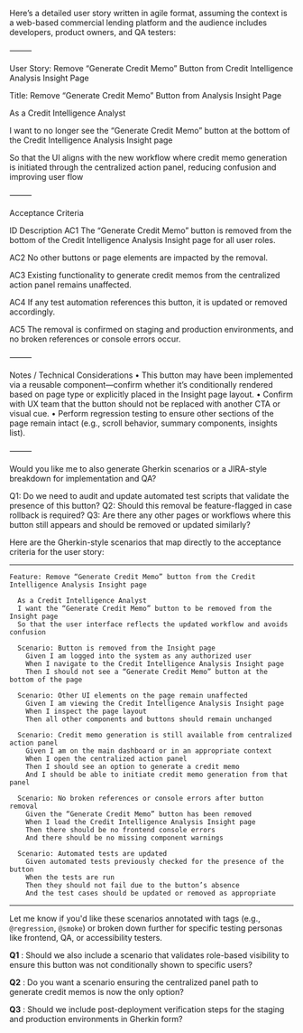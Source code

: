 Here’s a detailed user story written in agile format, assuming the context is a web-based commercial lending platform and the audience includes developers, product owners, and QA testers:

⸻

User Story: Remove “Generate Credit Memo” Button from Credit Intelligence Analysis Insight Page

Title: Remove “Generate Credit Memo” Button from Analysis Insight Page

As a
Credit Intelligence Analyst

I want to
no longer see the “Generate Credit Memo” button at the bottom of the Credit Intelligence Analysis Insight page

So that
the UI aligns with the new workflow where credit memo generation is initiated through the centralized action panel, reducing confusion and improving user flow

⸻

Acceptance Criteria

ID	Description
AC1	The “Generate Credit Memo” button is removed from the bottom of the Credit Intelligence Analysis Insight page for all user roles.

AC2	No other buttons or page elements are impacted by the removal.

AC3	Existing functionality to generate credit memos from the centralized action panel remains unaffected.

AC4	If any test automation references this button, it is updated or removed accordingly.

AC5	The removal is confirmed on staging and production environments, and no broken references or console errors occur.

⸻

Notes / Technical Considerations
	•	This button may have been implemented via a reusable component—confirm whether it’s conditionally rendered based on page type or explicitly placed in the Insight page layout.
	•	Confirm with UX team that the button should not be replaced with another CTA or visual cue.
	•	Perform regression testing to ensure other sections of the page remain intact (e.g., scroll behavior, summary components, insights list).

⸻

Would you like me to also generate Gherkin scenarios or a JIRA-style breakdown for implementation and QA?

Q1: Do we need to audit and update automated test scripts that validate the presence of this button?
Q2: Should this removal be feature-flagged in case rollback is required?
Q3: Are there any other pages or workflows where this button still appears and should be removed or updated similarly?



Here are the Gherkin-style scenarios that map directly to the acceptance criteria for the user story:

---

```gherkin
Feature: Remove “Generate Credit Memo” button from the Credit Intelligence Analysis Insight page

  As a Credit Intelligence Analyst
  I want the “Generate Credit Memo” button to be removed from the Insight page
  So that the user interface reflects the updated workflow and avoids confusion

  Scenario: Button is removed from the Insight page
    Given I am logged into the system as any authorized user
    When I navigate to the Credit Intelligence Analysis Insight page
    Then I should not see a “Generate Credit Memo” button at the bottom of the page

  Scenario: Other UI elements on the page remain unaffected
    Given I am viewing the Credit Intelligence Analysis Insight page
    When I inspect the page layout
    Then all other components and buttons should remain unchanged

  Scenario: Credit memo generation is still available from centralized action panel
    Given I am on the main dashboard or in an appropriate context
    When I open the centralized action panel
    Then I should see an option to generate a credit memo
    And I should be able to initiate credit memo generation from that panel

  Scenario: No broken references or console errors after button removal
    Given the “Generate Credit Memo” button has been removed
    When I load the Credit Intelligence Analysis Insight page
    Then there should be no frontend console errors
    And there should be no missing component warnings

  Scenario: Automated tests are updated
    Given automated tests previously checked for the presence of the button
    When the tests are run
    Then they should not fail due to the button’s absence
    And the test cases should be updated or removed as appropriate
```

---

Let me know if you'd like these scenarios annotated with tags (e.g., `@regression`, `@smoke`) or broken down further for specific testing personas like frontend, QA, or accessibility testers.

 **Q1** : Should we also include a scenario that validates role-based visibility to ensure this button was not conditionally shown to specific users?

 **Q2** : Do you want a scenario ensuring the centralized panel path to generate credit memos is now the only option?

 **Q3** : Should we include post-deployment verification steps for the staging and production environments in Gherkin form?
